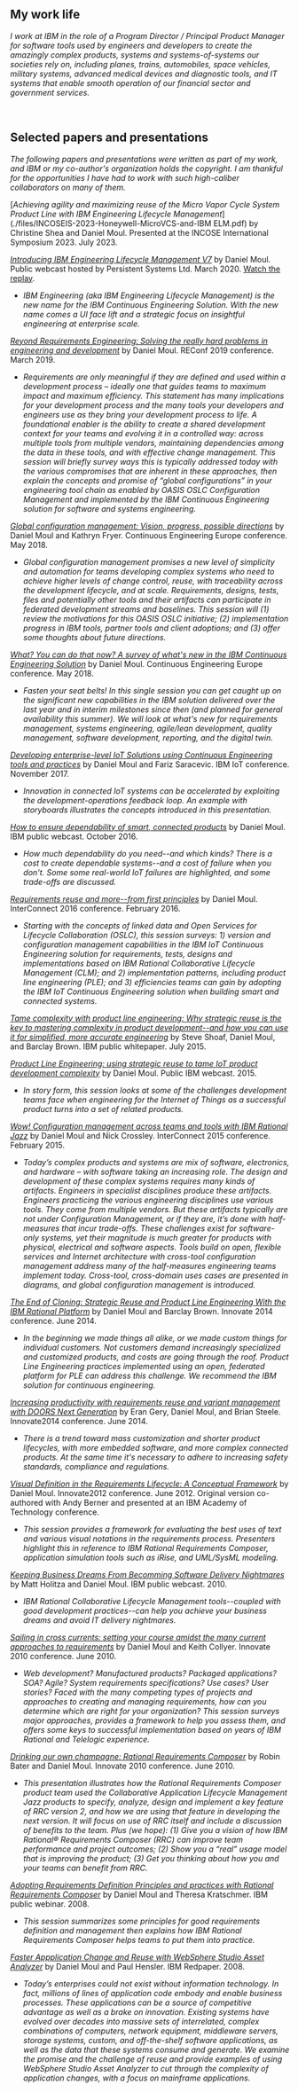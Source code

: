 ## My work life

*I work at IBM in the role of a Program Director / Principal Product Manager for software tools used by engineers and developers to create the amazingly complex products, systems and systems-of-systems our societies rely on, including planes, trains, automobiles, space vehicles, military systems, advanced medical devices and diagnostic tools, and IT systems that enable smooth operation of our financial sector and government services.*

<br>

## Selected papers and presentations

*The following papers and presentations were written as part of my work, and IBM or my co-author's organization holds the copyright. I am thankful for the opportunities I have had to work with such high-caliber collaborators on many of them.*

[*Achieving agility and maximizing reuse of the Micro Vapor Cycle System Product Line with IBM Engineering Lifecycle Management*](./files/INCOSEIS-2023-Honeywell-MicroVCS-and-IBM ELM.pdf) by Christine Shea and Daniel Moul. Presented at the INCOSE International Symposium 2023. July 2023.

[*Introducing IBM Engineering Lifecycle Management V7*](./files/IBM-ELM-V7.0-Persistent-Supercharging-Engineering-2020-03-26.pdf) by Daniel Moul. Public webcast hosted by Persistent Systems Ltd. March 2020. [Watch the replay](https://www.persistent.com/events/webinar-supercharging-elm/).

* *IBM Engineering (aka IBM Engineering Lifecycle Management) is the new name for the IBM Continuous Engineering Solution. With the new name comes a UI face lift and a strategic focus on insightful engineering at enterprise scale.*

[*Reyond Requirements Engineering: Solving the really hard problems in engineering and development*](./files/Solving-the-hard-problems-2019-03.pdf) by Daniel Moul. REConf 2019 conference. March 2019.

* *Requirements are only meaningful if they are defined and used within a development process – ideally one that guides teams to maximum impact and maximum efficiency. This statement has many implications for your development process and the many tools your developers and engineers use as they bring your development process to life. A foundational enabler is the ability to create a shared development context for your teams and evolving it in a controlled way: across multiple tools from multiple vendors, maintaining dependencies among the data in these tools, and with effective change management. This session will briefly survey ways this is typically addressed today with the various compromises that are inherent in these approaches, then explain the concepts and promise of “global configurations” in your engineering tool chain as enabled by OASIS OSLC Configuration Management and implemented by the IBM Continuous Engineering solution for software and systems engineering.*

[*Global configuration management: Vision, progress, possible directions*](./files/CM-05-Global-config-vision-progress-directions-2018-05.pdf) by Daniel Moul and Kathryn Fryer. Continuous Engineering Europe conference. May 2018.

* *Global configuration management promises a new level of simplicity and automation for teams developing complex systems who need to achieve higher levels of change control, reuse, with traceability across the development lifecycle, and at scale. Requirements, designs, tests, files and potentially other tools and their artifacts can participate in federated development streams and baselines. This session will (1) review the motivations for this OASIS OSLC initiative; (2) implementation progress in IBM tools, partner tools and client adoptions; and (3) offer some thoughts about future directions.*

[*What? You can do that now? A survey of what's new in the IBM Continuous Engineering Solution*](./files/DEP-09-What-You-Can-Do-That-Now-in-CE-2018-05.pdf) by Daniel Moul. Continuous Engineering Europe conference. May 2018.

* *Fasten your seat belts! In this single session you can get caught up on the significant new capabilities in the IBM solution delivered over the last year and in interim milestones since then (and planned for general availability this summer). We will look at what's new for requirements management, systems engineering, agile/lean development, quality management, software development, reporting, and the digital twin.*

[*Developing enterprise-level IoT Solutions using Continuous Engineering tools and practices*](./files/Io04-Developing-enterprise-level-IoT-solutions-using-Continuous-Engineering-tools-and-practices-2017-11.pdf) by Daniel Moul and Fariz Saracevic. IBM IoT conference. November 2017.

* *Innovation in connected IoT systems can be accelerated by exploiting the development-operations feedback loop. An example with storyboards illustrates the concepts introduced in this presentation.*

[*How to ensure dependability of smart, connected products*](./files/Dependable-connected-products-2016-10-14.pdf) by Daniel Moul. IBM public webcast. October 2016.

* *How much dependability do you need--and which kinds? There is a cost to create dependable systems--and a cost of failure when you don't. Some some real-world IoT failures are highlighted, and some trade-offs are discussed.*

[*Requirements reuse and more--from first principles*](./files/2352A-Reuse-of-req-and-more-from-first-principles-with-notes-2016-02.pdf) by Daniel Moul. InterConnect 2016 conference. February 2016.

* *Starting with the concepts of linked data and Open Services for Lifecycle Collaboration (OSLC), this session surveys: 1) version and configuration management capabilities in the IBM IoT Continuous Engineering solution for requirements, tests, designs and implementations based on IBM Rational Collaborative Lifecycle Management (CLM); and 2) implementation patterns, including product line engineering (PLE); and 3) efficiencies teams can gain by adopting the IBM IoT Continuous Engineering solution when building smart and connected systems.*

[*Tame complexity with product line engineering: Why strategic reuse is the key to mastering complexity in product development--and how you can use it for simplified, more accurate engineering*](./files/Tame-complexity-with-PLE-ebook-WWM12346USEN.PDF) by Steve Shoaf, Daniel Moul, and Barclay Brown. IBM public whitepaper. July 2015.

[*Product Line Engineering: using strategic reuse to tame IoT product development complexity*](./files/Product-line-engineering-using-strategic-reuse-to-tame-iot-product-development-complexity-with-notes-2015.pdf) by Daniel Moul. Public IBM webcast. 2015.

* *In story form, this session looks at some of the challenges development teams face when engineering for the Internet of Things as a successful product turns into a set of related products.*

[*Wow! Configuration management across teams and tools with IBM Rational Jazz*](./files/DCM-1877-Wow-CfgM-across-teams-and-tools-2015-02.pdf) by Daniel Moul and Nick Crossley. InterConnect 2015 conference. February 2015.

* *Today’s complex products and systems are mix of software, electronics, and hardware – with software taking an increasing role. The design and development of these complex systems requires many kinds of artifacts. Engineers in specialist disciplines produce these artifacts. Engineers practicing the various engineering disciplines use various tools. They come from multiple vendors. But these artifacts typically are not under Configuration Management, or if they are, it’s done with half-measures that incur trade-offs. These challenges exist for software-only systems, yet their magnitude is much greater for products with physical, electrical and software aspects. Tools build on open, flexible services and Internet architecture with cross-tool configuration management address many of the half-measures engineering teams implement today. Cross-tool, cross-domain uses cases are presented in diagrams, and global configuration management is introduced.*

[*The End of Cloning: Strategic Reuse and Product Line Engineering With the IBM Rational Platform*](./files/CEE-1905-The-End-of-Cloning-2014-06.pdf) by Daniel Moul and Barclay Brown. Innovate 2014 conference. June 2014.

* *In the beginning we made things all alike, or we made custom things for individual customers. Not customers demand increasingly specialized and customized products, and costs are going through the roof. Product Line Engineering practices implemented using an open, federated platform for PLE can address this challenge. We recommend the IBM solution for continuous engineering.*
    
[*Increasing productivity with requirements reuse and variant management with DOORS Next Generation*](./files/DRM-1946-Increasing-Productivity-with-Requirements-Reuse-and-Variant-Management-with-DOORS-Next-Generation-2014-06.pdf) by Eran Gery, Daniel Moul, and Brian Steele. Innovate2014 conference. June 2014.

* *There is a trend toward mass customization and shorter product lifecycles, with more embedded software, and more complex connected products. At the same time it's necessary to adhere to increasing safety standards, compliance and regulations.*

[*Visual Definition in the Requirements Lifecycle: A Conceptual Framework*](./files/RDM-2031-Visual-Definition-in-Requirements-Lifecycle-Concept-Framework-2012-06.pdf) by Daniel Moul. Innovate2012 conference. June 2012. Original version co-authored with Andy Berner and presented at an IBM Academy of Technology conference.

* *This session provides a framework for evaluating the best uses of text and various visual notations in the requirements process. Presenters highlight this in reference to IBM Rational Requirements Composer, application simulation tools such as iRise, and UML/SysML modeling.*

[*Keeping Business Dreams From Becomming Software Delivery Nightmares*](./files/Biz-Dreams-IT-Nightmares-Webcast-2010-04-20.pdf) by Matt Holitza and Daniel Moul. IBM public webcast. 2010.

* *IBM Rational Collaborative Lifecycle Management tools--coupled with good development practices--can help you achieve your business dreams and avoid IT delivery nightmares.*

[*Sailing in cross currents: setting your course amidst the many current approaches to requirements*](./files/RDM-2023B-Sailing-in-RM-cross-currents-2010-06.pdf) by Daniel Moul and Keith Collyer. Innovate 2010 conference. June 2010.

* *Web development? Manufactured products? Packaged applications? SOA? Agile? System requirements specifications? Use cases? User stories? Faced with the many competing types of projects and approaches to creating and managing requirements, how can you determine which are right for your organization? This session surveys major approaches, provides a framework to help you assess them, and offers some keys to successful implementation based on years of IBM Rational and Telelogic experience.*

[*Drinking our own champagne: Rational Requirements Composer*](./files/RDM-1202A-Drinking-our-own-champagne-ibm-rational-rquirements-composer-2010-06.pdf) by Robin Bater and Daniel Moul. Innovate 2010 conference. June 2010.

* *This presentation illustrates how the Rational Requirements Composer product team used the Collaborative Application Lifecycle Management Jazz products to specify, analyze, design and implement a key feature of RRC version 2, and how we are using that feature in developing the next version. It will focus on use of RRC itself and include a discussion of benefits to the team. Plus (we hope): (1) Give you a vision of how IBM Rational® Requirements Composer (RRC) can improve team performance and project outcomes; (2) Show you a “real” usage model that is improving the product; (3) Get you thinking about how you and your teams can benefit from RRC.*

[*Adopting Requirements Definition Principles and practices with Rational Requirements Composer*](./files/Requirements-Definition-and-Management-Best-Practices-Webinar-with-notes-2008.pdf) by Daniel Moul and Theresa Kratschmer. IBM public webinar. 2008.

* *This session summarizes some principles for good requirements definition and management then explains how IBM Rational Requirements Composer helps teams to put them into practice.*

[*Faster Appplication Change and Reuse with WebSphere Studio Asset Analyzer*](./files/Faster-application-change-and-reuse-redp4225-2008.pdf) by Daniel Moul and Paul Hensler. IBM Redpaper. 2008.

* *Today’s enterprises could not exist without information technology. In fact, millions of lines of application code embody and enable business processes. These applications can be a source of competitive advantage as well as a brake on innovation. Existing systems have evolved over decades into massive sets of interrelated, complex combinations of computers, network equipment, middleware servers, storage systems, custom, and off-the-shelf software applications, as well as the data that these systems consume and generate. We examine the promise and the challenge of reuse and provide examples of using WebSphere Studio Asset Analyzer to cut through the complexity of application changes, with a focus on mainframe applications.*
    